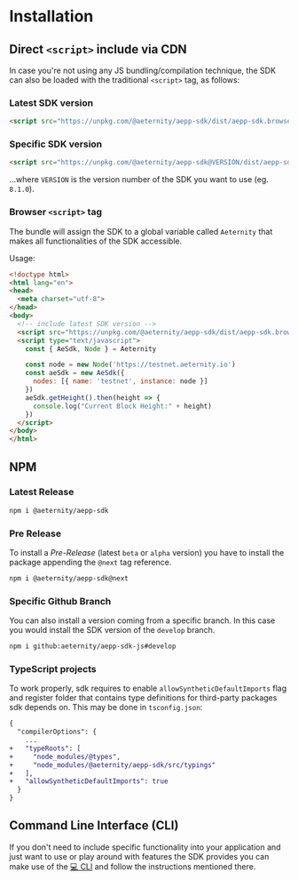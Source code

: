 # Installation

## Direct `<script>` include via CDN
In case you're not using any JS bundling/compilation technique, the SDK can also be loaded with the traditional `<script>` tag, as follows:

### Latest SDK version

```html
<script src="https://unpkg.com/@aeternity/aepp-sdk/dist/aepp-sdk.browser-script.js"></script>
```

### Specific SDK version
```html
<script src="https://unpkg.com/@aeternity/aepp-sdk@VERSION/dist/aepp-sdk.browser-script.js"></script>
```
...where `VERSION` is the version number of the SDK you want to use (eg. `8.1.0`).

### Browser `<script>` tag
The bundle will assign the SDK to a global variable called `Aeternity` that makes all functionalities of the SDK accessible.

Usage:

```html
<!doctype html>
<html lang="en">
<head>
  <meta charset="utf-8">
</head>
<body>
  <!-- include latest SDK version -->
  <script src="https://unpkg.com/@aeternity/aepp-sdk/dist/aepp-sdk.browser-script.js"></script>
  <script type="text/javascript">
    const { AeSdk, Node } = Aeternity

    const node = new Node('https://testnet.aeternity.io')
    const aeSdk = new AeSdk({
      nodes: [{ name: 'testnet', instance: node }]
    })
    aeSdk.getHeight().then(height => {
      console.log("Current Block Height:" + height)
    })
  </script>
</body>
</html>
```

## NPM

### Latest Release

```bash
npm i @aeternity/aepp-sdk
```

### Pre Release
To install a _Pre-Release_ (latest `beta` or `alpha` version) you have to install the package appending the `@next` tag reference.
```bash
npm i @aeternity/aepp-sdk@next
```

### Specific Github Branch
You can also install a version coming from a specific branch. In this case you would install the SDK version of the `develop` branch.
```bash
npm i github:aeternity/aepp-sdk-js#develop
```

### TypeScript projects
To work properly, sdk requires to enable `allowSyntheticDefaultImports` flag and register folder
that contains type definitions for third-party packages sdk depends on.
This may be done in `tsconfig.json`:
```diff
{
  "compilerOptions": {
    ...
+   "typeRoots": [
+     "node_modules/@types",
+     "node_modules/@aeternity/aepp-sdk/src/typings"
+   ],
+   "allowSyntheticDefaultImports": true
  }
}
```

## Command Line Interface (CLI)
If you don't need to include specific functionality into your application and just want to use or play around with features the SDK provides you can make use of the [💻 CLI](https://github.com/aeternity/aepp-cli-js) and follow the instructions mentioned there.
